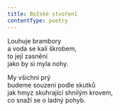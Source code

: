 ```yaml
---
title: Božské stvoření
contentType: poetry
---
```


<section>

Louhuje brambory  
a voda se kalí škrobem,  
to její zasnění  
jako by si myla nohy.

</section>

<section>

My všichni prý  
budeme souzeni podle skutků  
jak hmyz skuhrající shnilým krovem,  
co snaží se o ladný pohyb.

</section>

